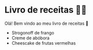 # Livro de receitas :woman_cook:

Olá! Bem vindo ao meu livro de receitas :raising_hand:

- Strogonoff de frango
- Creme de abóbora
- Cheescake de frutas vermelhas
